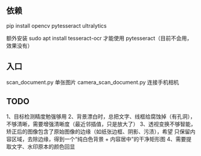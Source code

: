 ## 依赖

pip install opencv pytesseract ultralytics

额外安装 sudo apt install tesseract-ocr 才能使用 pytesseract（目前不会用，效果没有）

## 入口

scan_document.py 单张图片
camera_scan_document.py 连接手机相机

## TODO

1、目标检测精度勉强够用
2、背景漂白时，总把文字、线框给腐蚀掉（有孔洞），不够清晰，需要增强清晰度（最近邻插值，只是放大了）
3、透视变换不够智能，矫正后的图像包含了原始图像的边缘（如纸张边框、阴影、污渍），希望 只保留内容区域，去除边缘，得到一个“纯白色背景 + 内容居中”的干净矩形图
4、需要提取文字、水印原本的颜色回显
